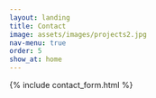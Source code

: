 ```yaml
---
layout: landing
title: Contact
image: assets/images/projects2.jpg
nav-menu: true
order: 5
show_at: home
---
```


<!-- Main -->
<div id="main" class="alt">



</div>

{% include contact_form.html %}
